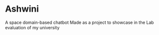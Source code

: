 # Ashwini
A space domain-based chatbot 
Made as a project to showcase in the Lab evaluation of my university
